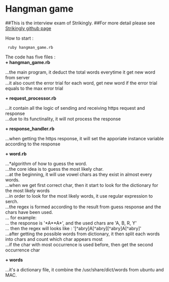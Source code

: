 # Hangman game

##This is the interview exam of Strikingly.
##For more detail please see [Strikingly github page](https://github.com/strikingly/strikingly-interview-test-instructions)

How to start :    
```shell
 ruby hangman_game.rb
```

The code has five files :   
**+ hangman_game.rb**    

...the main program, it deduct the total words everytime it get new word from server    
...it also count the error trial for each word, get new word if the error trial equals to the max error trial    

**+ request_processor.rb**    

...it contain all the logic of sending and receiving https request and response    
...due to its functinality, it will not process the response    

**+ response_handler.rb**    

...when getting the https response, it will set the apporiate instance variable according to the response    

**+ word.rb**    

...*algorithm of how to guess the word.    
...the core idea is to guess the most likely char.    
...at the beginning, it will use vowel chars as they exist in almost every words.    
...when we get first correct char, then it start to look for the dictionary for the most likely words    
...in order to look for the most likely words, it use regular expression to serch.    
...the regex is formed according to the result from guess response and the chars have been used.    
...   for example:     
...      the response is '\*A\*\*A\*', and the used chars are 'A, B, R, Y'    
...      then the regex will looks like : '[^abry]A[^abry][^abry]A[^abry]'    
...after getting the possible words from dictionary, it then split each words into chars and count which char appears most    
...if the char with most occurrence is used before, then get the second occurrence char    

**+ words**    

...it's a dictionary file, it combine the /usr/share/dict/words from ubuntu and MAC.    

